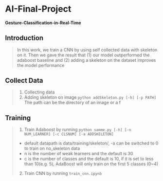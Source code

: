# AI-Final-Project
#### Gesture-Classification-in-Real-Time

## Introduction
>In this work, we train a CNN by using self collected data with skeleton on it. Then we gave the result that (1) our model outperformed the adaboost baseline and (2) adding a skeleton on the dataset improves the model performance


## Collect Data
>1. Collecting data
>2. Adding skeleton on image
>`python addSkeleton.py [-h] [-p PATH]`
>The path can be the directory of an image or a f


## Training
>1. Train Adaboost by running
>`python samme.py [-h] [-n NUM_LEARNER] [-c CLSNUM] [-a ADDSKELETON]`
  > * default datapath is data/training/skeleton/, -a can be switched to 0 to train on no_skeleton data
  > * n is the number of weak learners and the default is 30
  > * c is the number of classes and the default is 10, if it is set to less than 10(e.g. 5), AdaBoost will only train on the first 5 classes (0~4)
>2. Train CNN by running
>`train_cnn.ipynb`
